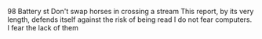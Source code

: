 98 Battery st
Don't swap horses in crossing a stream
This report, by its very length, defends itself against the risk of being read
I do not fear computers. I fear the lack of them
